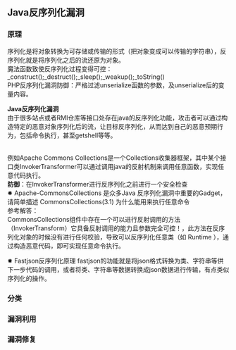 ## Java反序列化漏洞
### 原理
序列化是将对象转换为可存储或传输的形式（把对象变成可以传输的字符串），反序列化就是将序列化之后的流还原为对象。</br>
魔法函数致使反序列化过程变得可控：_construct();_destruct();_sleep();_weakup();_toString()</br>
PHP反序列化漏洞防御：严格过滤unserialize函数的参数，及unserialize后的变量内容。</br>

**Java反序列化漏洞</br>**
由于很多站点或者RMI仓库等接口处存在java的反序列化功能，攻击者可以通过构造特定的恶意对象序列化后的流，让目标反序列化，从而达到自己的恶意预期行为，包括命令执行，甚至getshell等等。</br></br>

例如Apache Commons Collections是一个Collections收集器框架，其中某个接口类InvokerTransformer可以通过调用java的反射机制来调用任意函数，实现任意代码执行。</br>
**防御**：在InvokerTransformer进行反序列化之前进行一个安全检查</br>
✸ Apache-CommonsCollections 是众多Java 反序列化漏洞中重要的Gadget，请简单描述 CommonsCollections(3.1) 为什么能用来执行任意命令</br>
参考解答：</br>
CommonsCollections组件中存在一个可以进行反射调用的方法（InvokerTransform）它具备反射调用的能力且参数完全可控！，此方法在反序列化对象的时候没有进行任何校验，导致可以反序列化任意类（如 Runtime ），通过构造恶意代码，即可实现任意命令执行。

✸ Fastjson反序列化原理
fastjson的功能就是将json格式转换为类、字符串等供下一步代码的调用，或者将类、字符串等数据转换成json数据进行传输，有点类似序列化的操作。

### 分类



### 漏洞利用



### 漏洞修复

